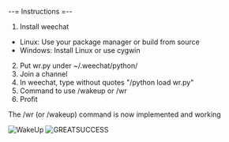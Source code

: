--= Instructions =--

1) Install weechat
 * Linux: Use your package manager or build from source
 * Windows: Install Linux or use cygwin
2) Put wr.py under ~/.weechat/python/ 
3) Join a channel
4) In weechat, type without quotes "/python load wr.py"
5) Command to use /wakeup or /wr
5) Profit

The /wr (or /wakeup) command is now implemented and working

![WakeUp](http://i.imagebanana.com/img/xc33lbua/weechat0.3.8_090.png)
![GREATSUCCESS](http://ompldr.org/vZ20zOA)
